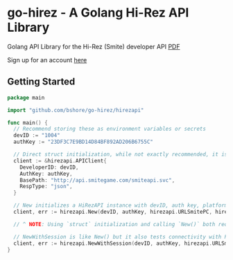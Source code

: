 # go-hirez - A Golang Hi-Rez API Library

Golang API Library for the Hi-Rez (Smite) developer API [PDF](https://web2.hirez.com/hirez-studios/legal/smite-api-developer-guide.pdf)

Sign up for an account [here](https://fs12.formsite.com/HiRez/form48/secure_index.html)

## Getting Started

```go
package main

import "github.com/bshore/go-hirez/hirezapi"

func main() {
  // Recommend storing these as environment variables or secrets
  devID := "1004"
  authKey := "23DF3C7E9BD14D84BF892AD206B6755C"

  // Direct struct initialization, while not exactly recommended, it is supported.
  client := &hirezapi.APIClient{
    DeveloperID: devID,
    AuthKey: authKey,
    BasePath: "http://api.smitegame.com/smiteapi.svc",
    RespType: "json",
  }

  // New initializes a HiRezAPI instance with devID, auth key, platform type, and response type.
  client, err := hirezapi.New(devID, authKey, hirezapi.URLSmitePC, hirezapi.ResponseTypeJSON)

  // ^ NOTE: Using `struct` initialization and calling `New()` both require you to call `client.CreateSession()` manually, when ready to start making API calls.

  // NewWithSession is like New() but it also tests connectivity with Ping and initializes a session for you. This could be used if you intend to query the API on some sort of schedule.
  client, err := hirezapi.NewWithSession(devID, authKey, hirezapi.URLSmitePC, hirezapi.ResponseTypeJSON)
}
```
